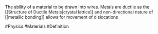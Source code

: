 The ability of a material to be drawn into wires. Metals are ductile as the [[Structure of Ductile Metals|crystal lattice]] and non-directional nature of [[metallic bonding]] allows for movement of dislocations

#Physics #Materials #Definition